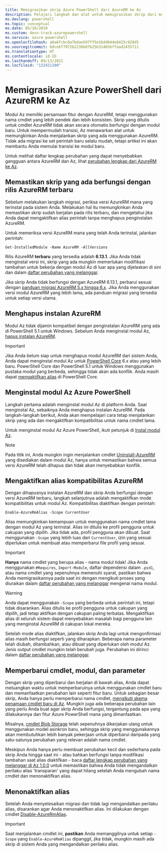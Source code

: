 ```yaml
---
title: Memigrasikan skrip Azure PowerShell dari AzureRM ke Az
description: Pelajari langkah dan alat untuk memigrasikan skrip dari modul AzureRM ke modul Az baru.
ms.devlang: powershell
ms.topic: conceptual
ms.date: 05/10/2019
ms.custom: devx-track-azurepowershell
ms.service: azure-powershell
ms.openlocfilehash: a0a6fcbc0a7bdae507ff5e16dd844e8425c929d5
ms.sourcegitcommit: 6dce6f7972b2236b87b25b31465bffaad2435711
ms.translationtype: HT
ms.contentlocale: id-ID
ms.lasthandoff: 09/13/2021
ms.locfileid: "132421100"
---
```

# <a name="migrate-azure-powershell-from-azurerm-to-az"></a>Memigrasikan Azure PowerShell dari AzureRM ke Az

Modul Az memiliki persamaan fitur dengan AzureRM, tetapi menggunakan nama cmdlet yang lebih pendek dan lebih konsisten.
Skrip yang ditulis untuk cmdlet AzureRM tidak akan secara otomatis berfungsi dengan modul baru. Untuk mempermudah transisi, Az menawarkan alat untuk memungkinkan Anda menjalankan skrip yang ada menggunakan AzureRM. Tidak ada migrasi ke set perintah baru selalu mudah, tetapi artikel ini akan membantu Anda memulai transisi ke modul baru.

Untuk melihat daftar lengkap perubahan yang dapat menyebabkan gangguan antara AzureRM dan Az, lihat [perubahan lengkap dari AzureRM ke Az](migrate-az-1.0.0.md).

## <a name="ensure-existing-scripts-work-with-the-latest-azurerm-release"></a>Memastikan skrip yang ada berfungsi dengan rilis AzureRM terbaru

Sebelum melakukan langkah migrasi, periksa versi AzureRM mana yang terinstal pada sistem Anda. Melakukan hal itu memungkinkan Anda memastikan skrip sudah berjalan pada rilis terbaru, dan mengetahui jika Anda dapat mengaktifkan alias perintah tanpa menghapus penginstalan AzureRM.

Untuk memeriksa versi AzureRM mana yang telah Anda terinstal, jalankan perintah:

```powershell-interactive
Get-InstalledModule -Name AzureRM -AllVersions
```

Rilis AzureRM __terbaru__ yang tersedia adalah __6.13.1__. Jika Anda tidak menginstal versi ini, skrip yang ada mungkin memerlukan modifikasi tambahan untuk bekerja dengan modul Az di luar apa yang dijelaskan di sini dan dalam [daftar perubahan yang melanggar](migrate-az-1.0.0.md).

Jika skrip Anda tidak berfungsi dengan AzureRM 6.13.1, perbarui sesuai dengan [panduan migrasi AzureRM 5.x hingga 6.x](/powershell/azure/azurerm/migration-guide.6.0.0).
Jika Anda menggunakan versi modul AzureRM yang lebih lama, ada panduan migrasi yang tersedia untuk setiap versi utama.

## <a name="uninstall-azurerm"></a>Menghapus instalan AzureRM

Modul Az tidak dijamin kompatibel dengan penginstalan AzureRM yang ada di PowerShell 5.1 untuk Windows. Sebelum Anda menginstal modul Az, [hapus instalan AzureRM](/powershell/azure/uninstall-az-ps#uninstall-the-azurerm-module).

> [!IMPORTANT]
>
> Jika Anda belum siap untuk menghapus modul AzureRM dari sistem Anda, Anda dapat menginstal modul Az untuk [PowerShell Core](/powershell/scripting/install/installing-powershell-core-on-windows) 6.x atau yang lebih baru. PowerShell Core dan PowerShell 5.1 untuk Windows menggunakan pustaka modul yang berbeda, sehingga tidak akan ada konflik. Anda masih dapat [mengaktifkan alias](#enable-azurerm-compatibility-aliases) di PowerShell Core.

## <a name="install-the-azure-powershell-az-module"></a>Menginstal modul Az Azure PowerShell

Langkah pertama adalah menginstal modul Az di platform Anda. Saat menginstal Az, sebaiknya Anda menghapus instalan AzureRM. Pada langkah-langkah berikut, Anda akan mempelajari cara tetap menjalankan skrip yang ada dan mengaktifkan kompatibilitas untuk nama cmdlet lama.

Untuk menginstal modul Az Azure PowerShell, ikuti petunjuk di [Instal modul Az](install-az-ps.md).

> [!NOTE]
> Pada titik ini, Anda mungkin ingin menjalankan cmdlet [Uninstall-AzureRM](/powershell/module/az.accounts/uninstall-azurerm) yang disediakan dalam modul Az, hanya untuk memastikan bahwa semua versi AzureRM telah dihapus dan tidak akan menyebabkan konflik.

## <a name="enable-azurerm-compatibility-aliases"></a>Mengaktifkan alias kompatibilitas AzureRM

Dengan dihapusnya instalan AzureRM dan skrip Anda berfungsi dengan versi AzureRM terbaru, langkah selanjutnya adalah mengaktifkan mode kompatibilitas untuk modul Az. Kompatibilitas diaktifkan dengan perintah:

```powershell-interactive
Enable-AzureRmAlias -Scope CurrentUser
```

Alias memungkinkan kemampuan untuk menggunakan nama cmdlet lama dengan modul Az yang terinstal. Alias ini ditulis ke profil pengguna untuk cakupan yang dipilih. Jika tidak ada, profil pengguna akan dibuat.
Saat menggunakan `-Scope` yang lebih luas dari `CurrentUser`, izin yang sesuai diperlukan untuk membuat atau memperbarui file profil yang sesuai.

> [!IMPORTANT]
> __Hanya__ nama cmdlet yang berupa alias - nama modul tidak! Jika Anda menggunakan `#Requires`, `Import-Module`, daftar dependensi dalam `.psd1`, atau nama cmdlet yang sepenuhnya memenuhi syarat, pastikan bahwa Anda memigrasikannya pada saat ini dengan mengikuti proses yang diuraikan dalam [daftar perubahan yang melanggar](migrate-az-1.0.0.md) mengenai nama modul.

> [!WARNING]
>
> Anda dapat menggunakan `-Scope` yang berbeda untuk perintah ini, tetapi tidak disarankan. Alias ditulis ke profil pengguna untuk cakupan yang dipilih, jadi tetap aktifkan dengan cakupan paling terbatas. Mengaktifkan alias di seluruh sistem dapat menyebabkan masalah bagi pengguna lain yang menginstal AzureRM di cakupan lokal mereka.

Setelah mode alias diaktifkan, jalankan skrip Anda lagi untuk mengonfirmasi alias masih berfungsi seperti yang diharapkan.
Beberapa nama parameter telah diubah, ditambahkan, atau dibuat yang diperlukan oleh modul Az. Jenis output cmdlet mungkin telah berubah juga. Perubahan ini dirinci dalam [daftar perubahan yang melanggar](migrate-az-1.0.0.md).

## <a name="update-cmdlets-modules-and-parameters"></a>Memperbarui cmdlet, modul, dan parameter

Dengan skrip yang diperbarui dan berjalan di bawah alias, Anda dapat meluangkan waktu untuk memperbaruinya untuk menggunakan cmdlet baru dan memanfaatkan perubahan lain seperti fitur baru. Untuk sebagian besar skrip, Anda hanya perlu memperbarui nama cmdlet, [mengikuti skema penamaan cmdlet baru di Az](migrate-az-1.0.0.md#cmdlet-noun-prefix-changes). Mungkin juga ada beberapa perubahan lain yang perlu Anda buat agar skrip Anda berfungsi, tergantung pada apa yang dilakukannya dan fitur Azure PowerShell mana yang dimanfaatkan.

Misalnya, [cmdlet Blob Storage](migrate-az-1.0.0.md#azstorage-previously-azurestorage-and-azurermstorage) telah sepenuhnya dikerjakan ulang untuk menggunakan model asinkron baru, sehingga skrip yang menggunakannya akan membutuhkan lebih banyak pekerjaan untuk diperbarui daripada yang satu-satunya perubahan yang relevan adalah nama cmdlet.

Meskipun Anda hanya perlu membuat perubahan kecil dan sederhana pada skrip Anda hingga saat ini - atau bahkan berfungsi tanpa modifikasi tambahan saat alias diaktifkan - baca [daftar lengkap perubahan yang melanggar di Az 1.0.0](migrate-az-1.0.0.md) untuk memastikan bahwa Anda tidak mengandalkan perilaku alias 'transparan' yang dapat hilang setelah Anda mengubah nama cmdlet dan menonaktifkan alias.

## <a name="disable-aliases"></a>Menonaktifkan alias

Setelah Anda menyelesaikan migrasi dan tidak lagi mengandalkan perilaku alias, disarankan agar Anda menonaktifkan alias. Ini dilakukan dengan cmdlet [Disable-AzureRmAlias](/powershell/module/az.accounts/disable-azurermalias).

> [!IMPORTANT]
> Saat menjalankan cmdlet ini, __pastikan__ Anda memanggilnya untuk setiap `-Scope` yang `Enable-AzureRmAlias` dipanggil, jika tidak, mungkin masih ada skrip di sistem Anda yang mengandalkan perilaku alias.
